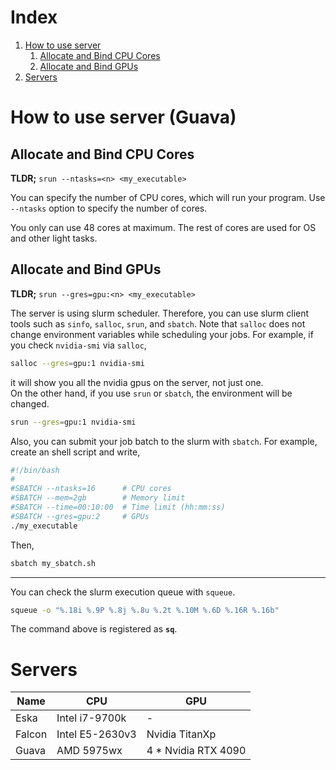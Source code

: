 # Index
1. [How to use server](#how-to-use-server-guava)
    1. [Allocate and Bind CPU Cores](#allocate-and-bind-cpu-cores)
    2. [Allocate and Bind GPUs](#allocate-and-bind-gpus)
2. [Servers](#servers)

# How to use server (Guava)
## Allocate and Bind CPU Cores
**TLDR;** `srun --ntasks=<n> <my_executable>`  

You can specify the number of CPU cores, which will run your program.
Use `--ntasks` option to specify the number of cores.  

You only can use 48 cores at maximum.
The rest of cores are used for OS and other light tasks.

## Allocate and Bind GPUs
**TLDR;** `srun --gres=gpu:<n> <my_executable>`  

The server is using slurm scheduler.
Therefore, you can use slurm client tools such as `sinfo`, `salloc`, `srun`, and `sbatch`.
Note that `salloc` does not change environment variables while scheduling your jobs.
For example, if you check `nvidia-smi` via `salloc`,
```bash
salloc --gres=gpu:1 nvidia-smi
```
it will show you all the nvidia gpus on the server, not just one.  
On the other hand, if you use `srun` or `sbatch`, the environment will be changed.
```bash
srun --gres=gpu:1 nvidia-smi
```
Also, you can submit your job batch to the slurm with `sbatch`.
For example, create an shell script and write,
```bash
#!/bin/bash
#
#SBATCH --ntasks=16      # CPU cores
#SBATCH --mem=2gb        # Memory limit
#SBATCH --time=00:10:00  # Time limit (hh:mm:ss)
#SBATCH --gres=gpu:2     # GPUs
./my_executable
```
Then,
```bash
sbatch my_sbatch.sh
```

---

You can check the slurm execution queue with `squeue`.
```bash
squeue -o "%.18i %.9P %.8j %.8u %.2t %.10M %.6D %.16R %.16b"
```
The command above is registered as **`sq`**.

# Servers
|Name|CPU|GPU|
|---|---|---|
|Eska|Intel i7-9700k|-|
|Falcon|Intel E5-2630v3|Nvidia TitanXp|
|Guava|AMD 5975wx|4 * Nvidia RTX 4090|
